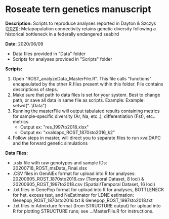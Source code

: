# Roseate tern genetics manuscript

**Description:** Scripts to reproduce analyses reported in Dayton & Szczys ([2021](https://doi.org/10.1093/ornithapp/duab037)); Metapopulation connectivity retains genetic diversity following a historical bottleneck in a federally endangered seabird

**Date:** 2020/06/09
- Data files provided in "Data" folder
- Scripts for analyses provided in "Scripts" folder

**Scripts:**
 1) Open "ROST_analyzeData_MasterFile.R". This file calls "functions" encapsulated by the other R.files present within this folder. File contains descriptions of steps.
 2) Make sure that path to data files is set for your system. Best to change path, or save all data in same file as scripts. Example:
Example: setwd("..\\Data")
 3) Running the masterFile will output tabulated results containing metrics for sample-specific diversity  (Ar, Na, etc..), differentiation (Fst), etc.. metrics.
 	- Output ex: "res_1997to2018.xlsx"
 	- Output ex: "xvaldapc_ROST_1870sto2016_k2"
 4) Follow steps in master, will direct you to separate files to run xvalDAPC and the forward genetic simulations
	
**Data Files:**
- .xslx file with raw genotypes and sample IDs: 20200718_ROST_msData_Final.xlsx
- .CSV  files in GenAlEx format for upload into R for analyses: 20200605_ROST_1870sto2016.csv (Temporal Dataset, 8 loci) & 20200605_ROST_1997to2018.csv (Spatial/Temporal Dataset, 16 loci)
- .txt files in GenePop format for upload into R for analyses, BOTTLENECK for het. excess test, and NeEstimator for LDNE estimation: Genepop_ROST_1870sto2016.txt & Genepop_ROST_1997sto2018.txt
- .txt files in Admixture format (from STRUCTURE output) for upload into R for plotting STRUCTURE runs; see ...MasterFile.R for instructions.
